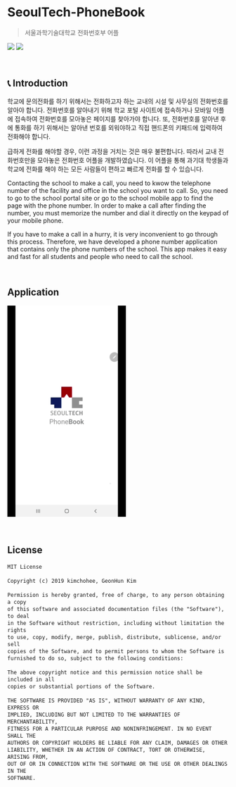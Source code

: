 # SeoulTech-PhoneBook

> 서울과학기술대학교 전화번호부 어플

<img src = "https://img.shields.io/badge/version-v1.0-green.svg"> <img src = "https://img.shields.io/badge/license-MIT-brightgreen.svg">

<br>

## 📞 Introduction

학교에 문의전화를 하기 위해서는 전화하고자 하는 교내의 시설 및 사무실의 전화번호를 알아야 합니다. 전화번호를 알아내기 위해 학교 포털 사이트에 접속하거나 모바일 어플에 접속하여 전화번호를 모아놓은 페이지를 찾아가야 합니다. 또, 전화번호를 알아낸 후에 통화를 하기 위해서는 알아낸 번호를 외워야하고 직접 핸드폰의 키패드에 입력하여 전화해야 합니다.

급하게 전화를 해야할 경우, 이런 과정을 거치는 것은 매우 불편합니다. 따라서 교내 전화번호만을 모아놓은 전화번호 어플을 개발하였습니다. 이 어플을 통해 과기대 학생들과 학교에 전화를 해야 하는 모든 사람들이 편하고 빠르게 전화를 할 수 있습니다.

Contacting the school to make a call, you need to kwow the telephone number of the facility and office in the school you want to call. So, you need to go to the school portal site or go to the school mobile app to find the page with the phone number. In order to make a call after finding the number, you must memorize the number and dial it directly on the keypad of your mobile phone.

If you have to make a call in a hurry, it is very inconvenient to go through this process. Therefore, we have developed a phone number application that contains only the phone numbers of the school. This app makes it easy and fast for all students and people who need to call the school.

<br>

## Application

![SeoulTech_PhoneBook](./SeoulTech_PhoneBook.gif)

<br>

## License

```
MIT License

Copyright (c) 2019 kimchohee, GeonHun Kim

Permission is hereby granted, free of charge, to any person obtaining a copy
of this software and associated documentation files (the "Software"), to deal
in the Software without restriction, including without limitation the rights
to use, copy, modify, merge, publish, distribute, sublicense, and/or sell
copies of the Software, and to permit persons to whom the Software is
furnished to do so, subject to the following conditions:

The above copyright notice and this permission notice shall be included in all
copies or substantial portions of the Software.

THE SOFTWARE IS PROVIDED "AS IS", WITHOUT WARRANTY OF ANY KIND, EXPRESS OR
IMPLIED, INCLUDING BUT NOT LIMITED TO THE WARRANTIES OF MERCHANTABILITY,
FITNESS FOR A PARTICULAR PURPOSE AND NONINFRINGEMENT. IN NO EVENT SHALL THE
AUTHORS OR COPYRIGHT HOLDERS BE LIABLE FOR ANY CLAIM, DAMAGES OR OTHER
LIABILITY, WHETHER IN AN ACTION OF CONTRACT, TORT OR OTHERWISE, ARISING FROM,
OUT OF OR IN CONNECTION WITH THE SOFTWARE OR THE USE OR OTHER DEALINGS IN THE
SOFTWARE.
```

